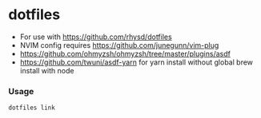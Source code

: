 # dotfiles

- For use with https://github.com/rhysd/dotfiles
- NVIM config requires https://github.com/junegunn/vim-plug
- https://github.com/ohmyzsh/ohmyzsh/tree/master/plugins/asdf
- https://github.com/twuni/asdf-yarn for yarn install without global brew install with node

### Usage
```
dotfiles link
```
